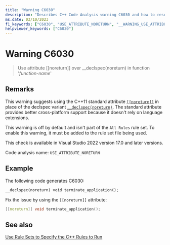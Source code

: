 ```yaml
---
title: "Warning C6030"
description: "Describes C++ Code Analysis warning C6030 and how to resolve it."
ms.date: 03/10/2023
f1_keywords: ["C6030", "USE_ATTRIBUTE_NORETURN", "__WARNING_USE_ATTRIBUTE_NORETURN"]
helpviewer_keywords: ["C6030"]
---
```


# Warning C6030

> Use attribute [[noreturn]] over __declspec(noreturn) in function '*function-name*'

## Remarks

This warning suggests using the C++11 standard attribute [`[[noreturn]]`](../cpp/attributes.md#noreturn) in place of the declspec variant [`__declspec(noreturn)`](../cpp/noreturn.md). The standard attribute provides better cross-platform support because it doesn't rely on language extensions.

This warning is off by default and isn't part of the `All Rules` rule set. To enable this warning, it must be added to the rule set file being used.

This check is available in Visual Studio 2022 version 17.0 and later versions.

Code analysis name: `USE_ATTRIBUTE_NORETURN`

## Example

The following code generates C6030:

```cpp
__declspec(noreturn) void terminate_application();
```

Fix the issue by using the `[[noreturn]]` attribute:

```cpp
[[noreturn]] void terminate_application();
```

## See also

[Use Rule Sets to Specify the C++ Rules to Run](./using-rule-sets-to-specify-the-cpp-rules-to-run.md)
